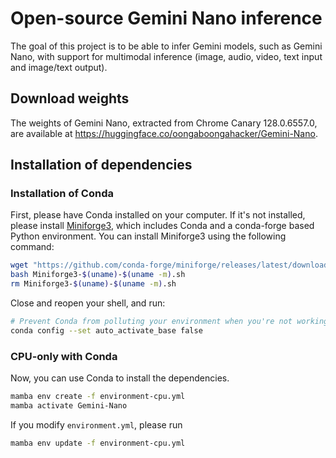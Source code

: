 # Open-source Gemini Nano inference

The goal of this project is to be able to infer Gemini models, such as Gemini Nano, 
with support for multimodal inference (image, audio, video, text input and image/text output).

## Download weights

The weights of Gemini Nano, extracted from Chrome Canary 128.0.6557.0, are available at https://huggingface.co/oongaboongahacker/Gemini-Nano.

## Installation of dependencies

### Installation of Conda

First, please have Conda installed on your computer. If it's not installed, please install [Miniforge3](https://conda-forge.org/miniforge/), which includes Conda and a conda-forge based Python environment. You can install Miniforge3 using the following command:

```bash
wget "https://github.com/conda-forge/miniforge/releases/latest/download/Miniforge3-$(uname)-$(uname -m).sh"
bash Miniforge3-$(uname)-$(uname -m).sh
rm Miniforge3-$(uname)-$(uname -m).sh
```

Close and reopen your shell, and run:

```bash
# Prevent Conda from polluting your environment when you're not working on Conda-managed projects.
conda config --set auto_activate_base false
```

### CPU-only with Conda

Now, you can use Conda to install the dependencies.

```bash
mamba env create -f environment-cpu.yml
mamba activate Gemini-Nano
```

If you modify `environment.yml`, please run

```bash
mamba env update -f environment-cpu.yml
```
